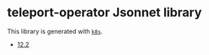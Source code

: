 # teleport-operator Jsonnet library

This library is generated with [`k8s`](https://github.com/jsonnet-libs/k8s).

- [12.2](12.2/README.md)
